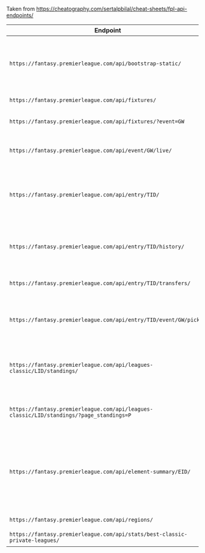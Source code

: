Taken from https://cheatography.com/sertalpbilal/cheat-sheets/fpl-api-endpoints/

| Endpoint | Description |
|----------|-------------|
| `https://fantasy.premierleague.com/api/bootstrap-static/` | Main URL for all player IDs, team IDs, team strength, gameweek deadlines |
| `https://fantasy.premierleague.com/api/fixtures/` | Fixture of all the games |
| `https://fantasy.premierleague.com/api/fixtures/?event=GW` | Fixture of game for specific GW |
| `https://fantasy.premierleague.com/api/event/GW/live/` | Live results of given GW (GW should be numeric) |
| `https://fantasy.premierleague.com/api/entry/TID/` | General info about team TID (name, manager, kit colors, leagues joined) |
| `https://fantasy.premierleague.com/api/entry/TID/history/` | This season and previous season performance of given team TID |
| `https://fantasy.premierleague.com/api/entry/TID/transfers/` | All transfers of given team TID |
| `https://fantasy.premierleague.com/api/entry/TID/event/GW/picks/` | Squad picks of team TID for week GW (TID and GW should be numeric) |
| `https://fantasy.premierleague.com/api/leagues-classic/LID/standings/` | Information about league with id LID (name and standings) |
| `https://fantasy.premierleague.com/api/leagues-classic/LID/standings/?page_standings=P` | Page P for leagues LID with more than 50 teams |
| `https://fantasy.premierleague.com/api/element-summary/EID/` | Details of player EID (fixtures with FDR, current season details, previous season summary) |
| `https://fantasy.premierleague.com/api/regions/` | FPL Region List |
| `https://fantasy.premierleague.com/api/stats/best-classic-private-leagues/` | List of best leagues |
